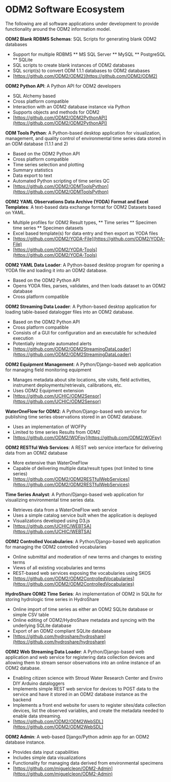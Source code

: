 ODM2 Software Ecosystem
=======================

The following are all software applications under development to provide functionality around the ODM2 information model.

**ODM2 Blank RDBMS Schemas**: SQL Scripts for generating blank ODM2 databases
* Support for multiple RDBMS
** MS SQL Server
** MySQL
** PostgreSQL
** SQLite
* SQL scripts to create blank instances of ODM2 databases
* SQL script(s) to convert ODM 1.1.1 databases to ODM2 databases
* [https://github.com/ODM2/ODM2](https://github.com/ODM2/ODM2) 

**ODM2 Python API**: A Python API for ODM2 developers
* SQL Alchemy based
* Cross platform compatible
* Interaction with an ODM2 database instance via Python
* Supports objects and methods for ODM2
* [https://github.com/ODM2/ODM2PythonAPI](https://github.com/ODM2/ODM2PythonAPI) 

**ODM Tools Python**: A Python-based desktop application for visualization, management, and quality control of environmental time series data stored in an ODM database (1.1.1 and 2)
* Based on the ODM2 Python API
* Cross platform compatible
* Time series selection and plotting
* Summary statistics
* Data export to text
* Automated Python scripting of time series QC
* [https://github.com/ODM2/ODMToolsPython](https://github.com/ODM2/ODMToolsPython) 

**ODM2 YAML Observations Data Archive (YODA) Format and Excel Templates**:  A text-based data exchange format for ODM2 Datasets based on YAML.
* Multiple profiles for ODM2 Result types, 
** Time series
** Specimen time series
** Specimen datasets
* Excel based template(s) for data entry and then export as YODA files
* [https://github.com/ODM2/YODA-File](https://github.com/ODM2/YODA-File) 
* [https://github.com/ODM2/YODA-Tools](https://github.com/ODM2/YODA-Tools) 

**ODM2 YAML Data Loader**:  A Python-based desktop program for opening a YODA file and loading it into an ODM2 database.
* Based on the ODM2 Python API
* Opens YODA files, parses, validates, and then loads dataset to an ODM2 database
* Cross platform compatible

**ODM2 Streaming Data Loader**: A Python-based desktop application for loading table-based datalogger files into an ODM2 database.
* Based on the ODM2 Python API
* Cross platform compatible
* Consists of a GUI for configuration and an executable for scheduled execution
* Potentially integrate automated alerts
* [https://github.com/ODM2/ODM2StreamingDataLoader](https://github.com/ODM2/ODM2StreamingDataLoader) 

**ODM2 Equipment Management**:  A Python/Django-based web application for managing field monitoring equipment
* Manages metadata about site locations, site visits, field activities, instrument deployments/retrievals, calibrations, etc.
* Uses ODM2 Equipment extension
* [https://github.com/UCHIC/ODM2Sensor](https://github.com/UCHIC/ODM2Sensor) 

**WaterOneFlow for ODM2**:  A Python/Django-based web service for publishing time series observations stored in an ODM2 database.
* Uses an implementation of WOFPy
* Limited to time series Results from ODM2
* [https://github.com/ODM2/WOFpy](https://github.com/ODM2/WOFpy) 

**ODM2 RESTful Web Services**: A REST web service interface for delivering data from an ODM2 database
* More extensive than WaterOneFlow
* Capable of delivering multiple data/result types (not limited to time series)
* [https://github.com/ODM2/ODM2RESTfulWebServices](https://github.com/ODM2/ODM2RESTfulWebServices) 

**Time Series Analyst**:  A Python/Django-based web application for visualizing environmental time series data.
* Retrieves data from a WaterOneFlow web service
* Uses a simple catalog service built when the application is deployed
* Visualizations developed using D3.js
* [https://github.com/UCHIC/WEBTSA](https://github.com/UCHIC/WEBTSA) 

**ODM2 Controlled Vocabularies**:  A Python/Django-based web application for managing the ODM2 controlled vocabularies
* Online submittal and moderation of new terms and changes to existing terms
* Views of all existing vocabularies and terms
* REST-based web services exposing the vocabularies using SKOS
* [https://github.com/ODM2/ODM2ControlledVocabularies](https://github.com/ODM2/ODM2ControlledVocabularies) 

**HydroShare ODM2 Time Series**: An implementation of ODM2 in SQLite for storing hydrologic time series in HydroShare
* Online import of time series as either an ODM2 SQLite database or simple CSV table
* Online editing of ODM2/HydroShare metadata and syncing with the underlying SQLite database
* Export of an ODM2 compliant SQLite database
* [https://github.com/hydroshare/hydroshare](https://github.com/hydroshare/hydroshare) 

**ODM2 Web Streaming Data Loader**: A Python/Django-based web application and web service for registering data collection devices and allowing them to stream sensor observations into an online instance of an ODM2 database.
* Enabling citizen science with Stroud Water Research Center and Enviro DIY Arduino dataloggers
* Implements simple REST web service for devices to POST data to the service and have it stored in an ODM2 database instance as the backend
* Implements a front end website for users to register sites/data collection devices, list the observed variables, and create the metadata needed to enable data streaming.
* [https://github.com/ODM2/ODM2WebSDL](https://github.com/ODM2/ODM2WebSDL)

**ODM2 Admin**: A web-based Django/Python admin app for an ODM2 database instance. 
* Provides data input capabilities
* Includes simple data visualizations
* Functionality for managing data derived from environmental specimens
* [https://github.com/miguelcleon/ODM2-Admin](https://github.com/miguelcleon/ODM2-Admin)